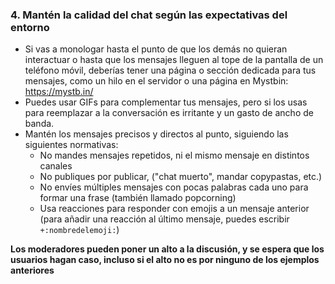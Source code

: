 ### 4. Mantén la calidad del chat según las expectativas del entorno

- Si vas a monologar hasta el punto de que los demás no quieran interactuar o hasta que los mensajes lleguen al tope de la pantalla de un teléfono móvil, deberías tener una página o sección dedicada para tus mensajes, como un hilo en el servidor o una página en Mystbin: https://mystb.in/
- Puedes usar GIFs para complementar tus mensajes, pero si los usas para reemplazar a la conversación es irritante y un gasto de ancho de banda.
- Mantén los mensajes precisos y directos al punto, siguiendo las siguientes normativas:
   - No mandes mensajes repetidos, ni el mismo mensaje en distintos canales
   - No publiques por publicar, ("chat muerto", mandar copypastas, etc.)
   - No envíes múltiples mensajes con pocas palabras cada uno para formar una frase (también llamado popcorning)
   - Usa reacciones para responder con emojis a un mensaje anterior (para añadir una reacción al último mensaje, puedes escribir `+:nombredelemoji:`)

**Los moderadores pueden poner un alto a la discusión, y se espera que los usuarios hagan caso, incluso si el alto no es por ninguno de los ejemplos anteriores**

